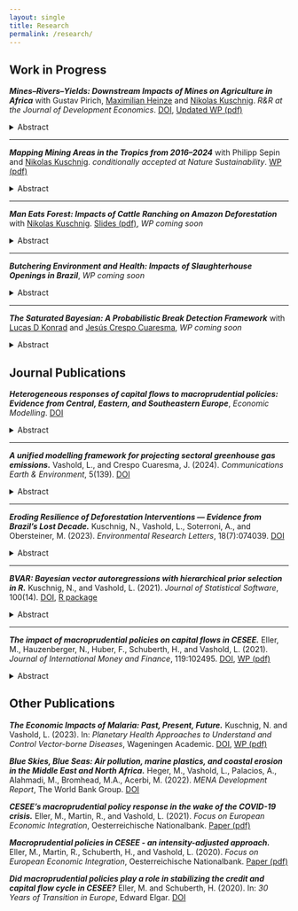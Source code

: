 ```yaml
---
layout: single
title: Research
permalink: /research/
---
```


## Work in Progress

***Mines–Rivers–Yields: Downstream Impacts of Mines on Agriculture in Africa*** with Gustav Pirich, [Maximilian Heinze](https://www.wu.ac.at/en/economics/people/maximilian-h) and [Nikolas Kuschnig](https://www.kuschnig.eu/). *R&R at the Journal of Development Economics*. [DOI](https://doi.org/10.57938/7598a00e-3d24-4691-823e-aeb76032ae44), [Updated WP (pdf)](files/wp_mines-rivers-yields_VPHK_v3.pdf)
<details>
  <summary>Abstract</summary>
  <p align="justify">Mining operations in Africa are expanding rapidly, creating negative externalities that remain poorly understood. In this paper, we provide causal evidence for the impact of water pollution from mines on downstream vegetation and agriculture across the continent. We exploit a natural experiment, where mines cause a discontinuity in water pollution along river networks, to compare vegetation health in upstream and downstream locations. We find that mines significantly reduce peak vegetation downstream by 1.3-1.5%, impairing the productivity of over 74,000 km<sup>2</sup> of croplands. These reductions correspond to annual losses of 91,000-205,000 tons of cereal crops in the immediate vicinity alone, with particularly severe effects in fertile regions and areas where gold mining predominates. Our findings highlight substantial externalities of mining and demonstrate an urgent need for oversight and regulation.</p>
</details>

---

***Mapping Mining Areas in the Tropics from 2016–2024*** with Philipp Sepin and [Nikolas Kuschnig](https://www.kuschnig.eu/). *conditionally accepted at Nature Sustainability*. [WP (pdf)](files/wp_mapping-mines-tropics_SVK_v2.pdf)
<details>
  <summary>Abstract</summary>
  <p align="justify">Mining provides crucial materials for the global economy and the energy transition but can have severe environmental and social impacts. Available analyses of these impacts are limited by a lack of data on mining activity, particularly in the regions most affected. In this paper, we present a detailed panel dataset mapping mining sites along the tropical belt from 2016 to 2024. Our approach uses a machine learning model, trained on over 25,000 mining polygons from the literature, to automatically segment mining areas in high-resolution (<5 m) satellite imagery. The dataset maps over 145,000 mining polygons covering an average area of 65,000 km<sup>2</sup> annually, with an accuracy of 87.7% and precision of 84.1%. Our approach allows for accurate, precise, and consistent delineation, and can be scaled to other locations and periods. The dataset enables detailed analyses of local environmental, social, and economic impacts of mining in regions where conventional data are scarce or incomplete.</p>
</details>

---

***Man Eats Forest: Impacts of Cattle Ranching on Amazon Deforestation*** with [Nikolas Kuschnig](https://www.kuschnig.eu/). [Slides (pdf)](files/slides_cattle-deforestation-amazon_LACEA-LAMES2411.pdf), *WP coming soon*
<details>
  <summary>Abstract</summary>
  <p align="justify">Vast areas of the Brazilian Amazon are converted to pasture, threatening the global climate and Brazil's agricultural productivity. Yet, the deforestation impact of cattle production itself remains contested, as cattle also serve as the main intermediary for land appropriation. In this paper, we quantify the deforestation impacts of expanding cattle herds for beef production. We causally identify this impact by exploiting exogenous changes in international beef consumption and information on pre-existing production patterns. Our findings suggest that the expansion of beef production is a major immediate driver of deforestation. It accounts for 56-70% of observed conversion of forest to pasture, causing the loss of more than 16 million hectares of forest in the past two decades. We further show that impacts vary across governments and biomes as well as that intensification can reduce but not fully offset the impact of cattle ranching. Our results highlight the central role of beef and the multiple roles of cattle in Brazilian environmental policy.</p>
</details>

---

***Butchering Environment and Health: Impacts of Slaughterhouse Openings in Brazil***, *WP coming soon*
<details>
  <summary>Abstract</summary>
  <p align="justify">The establishment of industrial plants is an important impetus for the local economy but can also impose substantial adverse externalities on their surroundings. These negative externalities can be induced by the operation of the plant itself but also by the behavior of economic agents in the vicinity. I assess such impacts in the context of the Brazilian beef industry. In particular, I exploit variation in the openings of industrial slaughterhouses in a staggered differences-in-differences framework to estimate the causal effects of their opening on environmental and health outcomes. I find that the opening of a slaughterhouse triggers cattle ranchers nearby to expand production and clear land. Natural vegetation is converted to pasture, accompanied by a stark increase in the frequency and extent of forest fires. Mediated through elevated air pollution levels, my results show a transitory increase in hospitalizations and mortalities due to respiratory diseases that is associated with a slaughterhouse opening. These findings highlight hitherto neglected dimensions of adverse impacts of the Brazilian beef industry and provides evidence for the potential of industrial plants to induce harmful behavior in their vicinity.</p>
</details>

---

***The Saturated Bayesian: A Probabilistic Break Detection Framework*** with [Lucas D Konrad](https://www.wu.ac.at/en/economics/people/konrad-l) and [Jes&#250;s Crespo Cuaresma](https://www.wu.ac.at/en/economics/people/crespo-j), *WP coming soon*
<details>
  <summary>Abstract</summary>
  <p align="justify">Effectively tackling contemporary challenges posed by climate change and the continued degradation of natural habitats requires swift and decisive actions. Identifying the most effective policies (or a mix thereof) is crucial to inform policy-makers that are often constrained in their choice set. Traditional methods for policy evaluation rely on precise knowledge about the occurrence and timing of interventions. Structural break identification on the other hand has a long tradition in the field of econometrics. Recent approaches cast the search for such breaks in the form of indicator-saturated regressions, identifying step-shifts in relevant time series, but lack a proper framework of uncertainty quantification. We introduce a coherent probabilistic framework for the detection of structural breaks with unknown timing in panel data. The proposed Bayesian setup naturally incorporates the quantification of break uncertainty with little overhead. Simulation studies demonstrate that our approach is competitive to existing approaches in detecting true positives and drastically reduces false positives. We apply our method to replicate studies on the effectiveness of climate policies in the European transport sector and provide novel insights in the dynamics of deforestation in the tropics.</p>
</details>


## Journal Publications

***Heterogeneous responses of capital flows to macroprudential policies: Evidence from Central, Eastern, and Southeastern Europe***, *Economic Modelling*. [DOI](https://doi.org/10.1016/j.econmod.2025.107173)
<details>
  <summary>Abstract</summary>
  <p align="justify">Macroprudential policies are at the heart of the regulatory toolkit available to policy-makers that seek to maintain financial stability. Their effects on target variables such as credit growth have been studied extensively. Yet, empirical research on their impacts on capital flows and structural characteristics that influence these impacts remains scant. I study the dynamic responses to macroprudential shocks in Central, Eastern, and Southeastern Europe, a region that was exposed to pronounced macrofinancial cycles and where countries adopted counteractive measures comparatively early. A macroprudential tightening curbs credit growth and capital inflows but responses are heterogeneous, especially for the latter. I show that structural characteristics such as the exchange rate regime, the level of financial development, or the external openness of countries shape the effects of macroprudential policies. These mediating factors should be considered by policy-makers aiming to preserve financial stability, together with the appropriate choice from the broader set of regulatory measures at their disposal.</p>
</details>

---

***A unified modelling framework for projecting sectoral greenhouse gas emissions.*** Vashold, L., and Crespo Cuaresma, J. (2024). *Communications Earth & Environment*, 5(139). [DOI](https://doi.org/10.1038/s43247-024-01288-9)
<details>
  <summary>Abstract</summary>
   <p align="justify">Effectively tackling climate change requires sound knowledge about greenhouse gas emissions and their sources. Currently, there is a lack of comprehensive, sectorally disaggregated, yet comparable projections for greenhouse gas emissions. Here, we project sectoral emissions until 2050 under a business-as-usual scenario for a global sample of countries and five main sectors, using a unified framework and Bayesian methods. We show that, without concerted policy efforts, global emissions increase strongly, and highlight a number of important differences across countries and sectors. Increases in emerging economies are driven by strong output and population growth, with emissions related to the energy sector accounting for most of the projected change. Advanced economies are expected to reduce emissions over the coming decades, although transport emissions often still show upward trends. We compare our results to emission projections published by selected national authorities as well as results from Integrated Assessment Models and highlight some important discrepancies.</p>
</details>

---

***Eroding Resilience of Deforestation Interventions — Evidence from Brazil’s Lost Decade.*** Kuschnig, N., Vashold, L., Soterroni, A., and Obersteiner, M. (2023). *Environmental Research Letters*, 18(7):074039. [DOI](https://doi.org/10.1088/1748-9326/acdfe7)
<details>
  <summary>Abstract</summary>
   <p align="justify">Brazil once set the example for curtailing deforestation with command and control policies, but, in the last decade, these interventions have gone astray. Environmental research and policy today are largely informed by the earlier successes of deforestation interventions, but not their recent failures. Here, we investigate the resilience of deforestation interventions. We discuss how the recent trend reversal in Brazil came to be, and what its implications for the design of future policies are. We use newly compiled information on environmental fines in an econometric model to show that the enforcement of environmental policy has become ineffective in recent years. Our results add empirical evidence to earlier studies documenting the erosion of the institutions responsible for forest protection, and highlight the considerable deforestation impacts of this erosion. Future efforts for sustainable forest protection should be aimed at strengthening institutions, spreading responsibilities, and redistributing the common value of forests via incentive-based systems.</p>
</details>

---

***BVAR: Bayesian vector autoregressions with hierarchical prior selection in R.*** Kuschnig, N., and Vashold, L. (2021). *Journal of Statistical Software*, 100(14). [DOI](https://doi.org/10.18637/jss.v100.i14), [R package](https://cran.r-project.org/web/packages/BVAR/index.html)
<details>
  <summary>Abstract</summary>
   <p align="justify">Vector autoregression (VAR) models are widely used for multivariate time series analysis in macroeconomics, finance, and related fields. Bayesian methods are often employed to deal with their dense parameterization, imposing structure on model coefficients via prior information. The optimal choice of the degree of informativeness implied by these priors is subject of much debate and can be approached via hierarchical modeling. This paper introduces BVAR, an R package dedicated to the estimation of Bayesian VAR models with hierarchical prior selection. It implements functionalities and options that permit addressing a wide range of research problems, while retaining an easy-to-use and transparent interface. Features include structural analysis of impulse responses, forecasts, the most commonly used conjugate priors, as well as a framework for defining custom dummy-observation priors. BVAR makes Bayesian VAR models user-friendly and provides an accessible reference implementation.</p>
</details>

---

***The impact of macroprudential policies on capital flows in CESEE.*** Eller, M., Hauzenberger, N., Huber, F., Schuberth, H., and Vashold, L. (2021). *Journal of International Money and Finance*, 119:102495. [DOI](https://doi.org/10.1016/j.jimonfin.2021.102495), [WP (pdf)](files/wp_macropru-capflows-cesee_EHHSV.pdf)
<details>
  <summary>Abstract</summary>
   <p align="justify">In line with recent policy discussions on the use of macroprudential policies (MPPs) to respond to cross-border risks arising from capital flows, this paper tries to quantify which impact MPPs had on capital flows in Central, Eastern and Southeastern Europe (CESEE). This region experienced a substantial boom-bust cycle in capital flows amid the global financial crisis and policymakers had been quite active in adopting MPPs already before that crisis. To study the dynamic responses of capital flows to a tightening in the macroprudential environment, we propose a novel regime-switching factor-augmented vector autoregressive (FAVAR) model and include an intensity-adjusted macroprudential policy index to identify MPP shocks. Our results suggest that tighter MPPs translate into negative dynamic reactions of domestic private sector credit growth and gross capital inflow volumes in a majority of the countries analyzed. Level and volatility responses of capital inflows are often correlated positively, suggesting that if MPPs were successful in reducing capital inflows, they would also contribute to lower capital flow volatility. We also provide evidence that the effects of MPP tightening are in most cases stronger in an environment characterized by low interest rates, suggesting that MPPs would be more effective if conventional monetary policy were facing constraints.</p>
</details>


## Other Publications

***The Economic Impacts of Malaria: Past, Present, Future.*** Kuschnig, N. and Vashold, L. (2023). In: *Planetary Health Approaches to Understand and Control Vector-borne Diseases*, Wageningen Academic. [DOI](https://doi.org/10.3920/9789004688650_008), [WP (pdf)](files/wp_malaria-impacts_KV.pdf)

***Blue Skies, Blue Seas: Air pollution, marine plastics, and coastal erosion in the Middle East and North Africa.*** Heger, M., Vashold, L., Palacios, A., Alahmadi, M., Bromhead, M.A., Acerbi, M. (2022). *MENA Development Report*, The World Bank Group. [DOI](http://dx.doi.org/10.1596/978-1-4648-1812-7)

***CESEE’s macroprudential policy response in the wake of the COVID-19 crisis.*** Eller, M., Martin, R., and Vashold, L. (2021). *Focus on European Economic Integration*, Oesterreichische Nationalbank. [Paper (pdf)](https://www.oenb.at/dam/jcr:a39f859c-7c91-4590-b94c-57cafddae8ef/04_feei_q1-21_cesees-macroprudential-policy-response-in-the-wake-of-the-covid-19-crisis.pdf)

***Macroprudential policies in CESEE - an intensity-adjusted approach.*** Eller, M., Martin, R., Schuberth, H., and Vashold, L. (2020). *Focus on European Economic Integration*, Oesterreichische Nationalbank. [Paper (pdf)](https://www.oenb.at/dam/jcr:35584f83-a9a2-4608-818e-21953e8ff583/04_PB_feei_Q220_screen_Macroprudential%20policies%20in%20CESEE_korr.pdf)

***Did macroprudential policies play a role in stabilizing the credit and capital flow cycle in CESEE?*** Eller, M. and Schuberth, H. (2020). In: *30 Years of Transition in Europe*, Edward Elgar. [DOI](https://doi.org/10.4337/9781839109508.00022)

